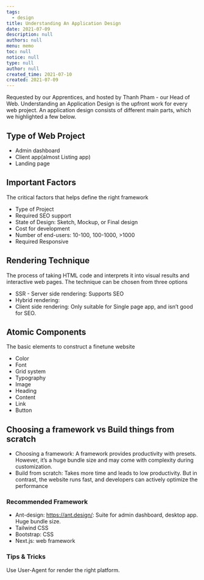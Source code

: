 ```yaml
---
tags: 
  - design
title: Understanding An Application Design
date: 2021-07-09
description: null
authors: null
menu: memo
toc: null
notice: null
type: null
author: null
created_time: 2021-07-10
created: 2021-07-09
---
```


Requested by our Apprentices, and hosted by Thanh Pham - our Head of Web. Understanding an Application Design is the upfront work for every web project. An application design consists of different main parts, which we highlighted a few below.

## Type of Web Project

* Admin dashboard
* Client app(almost Listing app)
* Landing page

## Important Factors

The critical factors that helps define the right framework

* Type of Project
* Required SEO support
* State of Design: Sketch, Mockup, or Final design
* Cost for development
* Number of end-users: 10-100, 100-1000, >1000
* Required Responsive

## Rendering Technique

The process of taking HTML code and interprets it into visual results and interactive web pages. The technique can be chosen from three options

* SSR - Server side rendering: Supports SEO
* Hybrid rendering:
* Client side rendering: Only suitable for Single page app, and isn’t good for SEO.

## Atomic Components

The basic elements to construct a finetune website

* Color
* Font
* Grid system
* Typography
* Image
* Heading
* Content
* Link
* Button

## Choosing a framework vs Build things from scratch

* Choosing a framework: A framework provides productivity with presets. However, it’s a huge bundle size and may come with complexity during customization.
* Build from scratch: Takes more time and leads to low productivity. But in contrast, the website runs fast, and developers can actively optimize the performance

### Recommended Framework

* Ant-design: https://ant.design/: Suite for admin dashboard, desktop app. Huge bundle size.
* Tailwind CSS
* Bootstrap: CSS
* Next.js: web framework

### Tips & Tricks

Use User-Agent for render the right platform.
